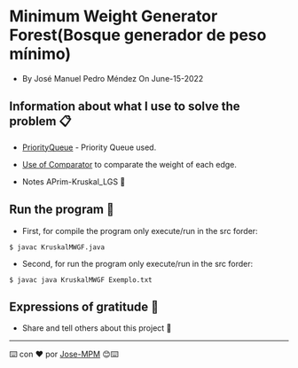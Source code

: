 # Minimum Weight Generator Forest(Bosque generador de peso mínimo)

* By José Manuel Pedro Méndez On June-15-2022

## Information about what I use to solve the problem 📋

* [PriorityQueue](https://www.geeksforgeeks.org/priorityqueue-comparator-method-in-java/) - Priority Queue used.
 

* [Use of Comparator](https://www.geeksforgeeks.org/comparator-interface-jav) to comparate the weight of each edge.

* Notes APrim-Kruskal_LGS 📖

## Run the program 🔧

* First, for compile the program only execute/run in the src forder: 

```
$ javac KruskalMWGF.java
```

* Second, for run the program only execute/run in the src forder: 

```
$ javac java KruskalMWGF Exemplo.txt
```
## Expressions of gratitude 🎁
* Share and tell others about this project 📢
---
⌨️ con ❤️ por [Jose-MPM](https://github.com/Jose-MPM) 😊⌨️
